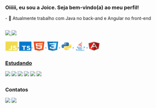 ### Oiiiii, eu sou a Joice. Seja bem-vindo(a) ao meu perfil!

<!--Div de info sobre qual stack trabalho -->

<div>
  - 👔 Atualmente trabalho com Java no back-and e Angular no front-end  
</div>

##

<!-- Div para adicionar os ícones das linguagens-->
<div>
  <a href="https://github.com/joicecp">
  <img height="180em" src="https://github-readme-stats.vercel.app/api?username=joicecp&show_icons=true&theme=dark&include_all_commits=true&count_private=true"/>
  <img height="180em" src="https://github-readme-stats.vercel.app/api/top-langs/?username=joicecp&layout=compact&langs_count=7&theme=dark"/>
</div>
<div style="display: inline_block"><br>
  <img align="center" alt="Joice-Js" height="30" width="40" src="https://raw.githubusercontent.com/devicons/devicon/master/icons/javascript/javascript-plain.svg">
  <img align="center" alt="Joice-Ts" height="30" width="40" src="https://raw.githubusercontent.com/devicons/devicon/master/icons/typescript/typescript-plain.svg">
 <!-- <img align="center" alt="Joice-React" height="30" width="40" src="https://raw.githubusercontent.com/devicons/devicon/master/icons/react/react-original.svg"> -->
  <img align="center" alt="Joice-HTML" height="30" width="40" src="https://raw.githubusercontent.com/devicons/devicon/master/icons/html5/html5-original.svg">
  <img align="center" alt="Joice-CSS" height="30" width="40" src="https://raw.githubusercontent.com/devicons/devicon/master/icons/css3/css3-original.svg">
  <img align="center" alt="Joice-Python" height="30" width="40" src="https://raw.githubusercontent.com/devicons/devicon/master/icons/python/python-original.svg">
  <img align="center" alt="Joice-Java" height="30" width="40" src="https://raw.githubusercontent.com/devicons/devicon/master/icons/java/java-original.svg">
  <img align="center" alt="Joice-Angular" height="30" width="40" src="https://raw.githubusercontent.com/devicons/devicon/master/icons/angularjs/angularjs-original.svg">
  <!--<img align="right" alt="Joice-yoda" src="https://cdn.discordapp.com/attachments/795358919417397249/825430589581688872/hi.gif"> -->
</div>
  
##

### Estudando
<!--Div para as linguagens que estou estudando atualmente -->
<div>
  <a href="https://github.com/joicecp/aulasCursoEmVideo-Python" target="_blank"><img src="https://img.shields.io/badge/Python-3776AB?style=for-the-badge&logo=python&logoColor=white" target="_blank"></a>
  <a href="https://github.com/joicecp/aulasCursoEmVideo-HTMLeCSS" target="_blank"><img src="https://img.shields.io/badge/HTML5-E34F26?style=for-the-badge&logo=html5&logoColor=white" target="_blank"></a>
    <a href="https://github.com/joicecp/curso-typescript" target="_blank"><img src="https://img.shields.io/badge/TypeScript-007ACC?style=for-the-badge&logo=typescript&logoColor=white" target="_blank"></a>
    <a href="https://github.com/joicecp/aulasCursoEmVideo-JavaScript" target="_blank"><img src="https://img.shields.io/badge/JavaScript-F7DF1E?style=for-the-badge&logo=javascript&logoColor=black" target="_blank"></a>
    <a href="https://github.com/joicecp/aulasCursoEmVideo-HTMLeCSS" target="_blank"><img src="https://img.shields.io/badge/CSS3-1572B6?style=for-the-badge&logo=css3&logoColor=white" target="_blank"></a>
    <a href="https://github.com/joicecp/aulasCursoEmVideo-JavaBasico" target="_blank"><img src="https://img.shields.io/badge/Java-ED8B00?style=for-the-badge&logo=java&logoColor=white" target="_blank"></a>
</div>
  
##

### Contatos
<!-- Div para adicionar gmail e linkedin --> 
<div>
<a href = "mailto:joice.const@gmail.com"><img src="https://img.shields.io/badge/Gmail-D14836?style=for-the-badge&logo=gmail&logoColor=white" target="_blank"></a>  
<a href="https://www.linkedin.com/in/joice-c-pepe" target="_blank"><img src="https://img.shields.io/badge/-LinkedIn-%230077B5?style=for-the-badge&logo=linkedin&logoColor=white" target="_blank"></a>
</div>
  
 <!--![Snake animation](https://github.com/joicecp/joicecp/blob/output/github-contribution-grid-snake.svg)-->
